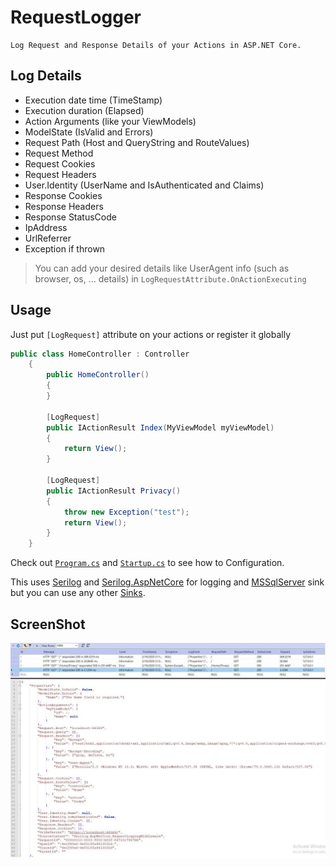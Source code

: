 # RequestLogger

    Log Request and Response Details of your Actions in ASP.NET Core.

## Log Details

- Execution date time (TimeStamp)
- Execution duration (Elapsed)
- Action Arguments (like your ViewModels)
- ModelState (IsValid and Errors)
- Request Path (Host and QueryString and RouteValues)
- Request Method
- Request Cookies
- Request Headers
- User.Identity (UserName and IsAuthenticated and Claims)
- Response Cookies
- Response Headers
- Response StatusCode
- IpAddress
- UrlReferrer
- Exception if thrown

> You can add your desired details like UserAgent info (such as browser, os, ... details) in `LogRequestAttribute.OnActionExecuting`

## Usage

Just put `[LogRequest]` attribute on your actions or register it globally

```csharp
public class HomeController : Controller
    {
        public HomeController()
        {
        }

        [LogRequest]
        public IActionResult Index(MyViewModel myViewModel)
        {
            return View();
        }

        [LogRequest]
        public IActionResult Privacy()
        {
            throw new Exception("test");
            return View();
        }
    }
```

Check out [`Program.cs`](https://github.com/dotnetzoom/RequestLogger-AspNetCore/blob/master/RequestLogger/Program.cs) and [`Startup.cs`](https://github.com/dotnetzoom/RequestLogger-AspNetCore/blob/master/RequestLogger/Startup.cs) to see how to Configuration.

This uses [Serilog](https://github.com/serilog/serilog) and [Serilog.AspNetCore](https://github.com/serilog/serilog-aspnetcore) for logging and [MSSqlServer](https://github.com/serilog/serilog-sinks-mssqlserver) sink but you can use any other [Sinks](https://github.com/serilog/serilog/wiki/Provided-Sinks).

## ScreenShot

![Image](screenshot.jpg)
